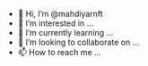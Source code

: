 - 👋 Hi, I’m @mahdiyarnft
- 👀 I’m interested in ...
- 🌱 I’m currently learning ...
- 💞️ I’m looking to collaborate on ...
- 📫 How to reach me ...

<!---
mahdiyarnft/mahdiyarnft is a ✨ special ✨ repository because its `README.md` (this file) appears on your GitHub profile.
You can click the Preview link to take a look at your changes.
--->
